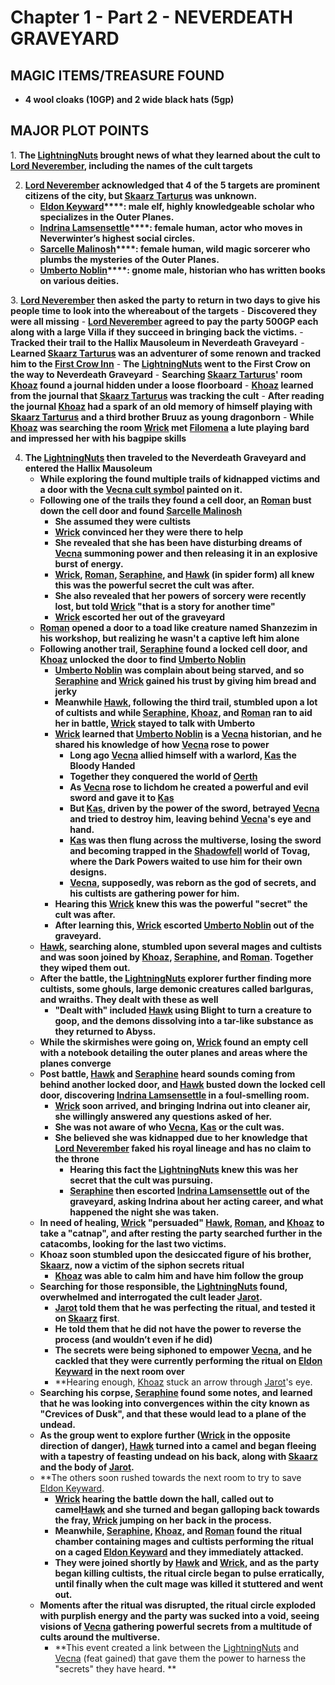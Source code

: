 # Chapter 1 - Part 2 - NEVERDEATH GRAVEYARD

## MAGIC ITEMS/TREASURE FOUND
- **4 wool cloaks (10GP) and 2 wide black hats (5gp)**

## MAJOR PLOT POINTS
1. **The [LightningNuts](<../PC's/LightningNuts.md>) brought news of what they learned about the cult to [Lord Neverember](<../NPC's/Lord Neverember.md>), including the names of the cult targets**

2. **[Lord Neverember](<../NPC's/Lord Neverember.md>) acknowledged that 4 of the 5 targets are prominent citizens of the city, but [Skaarz Tarturus](<../NPC's/Skaarz Tarturus.md>) was unknown.**
	- **[Eldon Keyward](<../NPC's/Minor NPC's/Eldon Keyward.md>)****: male elf, highly knowledgeable scholar who specializes in the Outer Planes.**
	- **[Indrina Lamsensettle](<../NPC's/Minor NPC's/Indrina Lamsensettle.md>)****: female human, actor who moves in Neverwinter’s highest social circles.**
	- **[Sarcelle Malinosh](<../NPC's/Minor NPC's/Sarcelle Malinosh.md>)****: female human, wild magic sorcerer who plumbs the mysteries of the Outer Planes.**
	- **[Umberto Noblin](<../NPC's/Minor NPC's/Umberto Noblin.md>)****: gnome male, historian who has written books on various deities.**

3. **[Lord Neverember](<../NPC's/Lord Neverember.md>) then asked the party to return in two days to give his people time to look into the whereabout of the targets**
	- **Discovered they were all missing**
		- **[Lord Neverember](<../NPC's/Lord Neverember.md>) agreed to pay the party 500GP each along with a large Villa if they succeed in bringing back the victims.**
	- **Tracked their trail to the Hallix Mausoleum in Neverdeath Graveyard**
	- **Learned [Skaarz Tarturus](<../NPC's/Skaarz Tarturus.md>) was an adventurer of some renown and tracked him to the [First Crow Inn](<../LOCATIONS/Material Plane/Faerun/First Crow Inn.md>)**
		- **The [LightningNuts](<../PC's/LightningNuts.md>) went to the First Crow on the way to Neverdeath Graveyard** 
		- **Searching [Skaarz Tarturus](<../NPC's/Skaarz Tarturus.md>)' room [Khoaz](<../PC's/Khoaz.md>) found a journal hidden under a loose floorboard**
			- **[Khoaz](<../PC's/Khoaz.md>) learned from the journal that [Skaarz Tarturus](<../NPC's/Skaarz Tarturus.md>) was tracking the cult**
			- **After reading the journal [Khoaz](<../PC's/Khoaz.md>) had a spark of an old memory of himself playing with [Skaarz Tarturus](<../NPC's/Skaarz Tarturus.md>) and a third brother Bruuz as young dragonborn**
	- **While [Khoaz](<../PC's/Khoaz.md>) was searching the room [Wrick](<../PC's/Wrick.md>) met [Filomena](<../NPC's/Filomena.md>) a lute playing bard and impressed her with his bagpipe skills**

4. **The [LightningNuts](<../PC's/LightningNuts.md>) then traveled to the Neverdeath Graveyard and entered the Hallix Mausoleum**
	- **While exploring the found multiple trails of kidnapped victims and a door with the [Vecna cult symbol](<../IMAGES/Vecna cult symbol.png>) painted on it.**
	- **Following one of the trails they found a cell door, an [Roman](<../PC's/Roman.md>) bust down the cell door and found [Sarcelle Malinosh](<../NPC's/Minor NPC's/Sarcelle Malinosh.md>)**
		- **She assumed they were cultists**
		- **[Wrick](<../PC's/Wrick.md>) convinced her they were there to help**
		- **She revealed that she has been have disturbing dreams of [Vecna](<../NPC's/Vecna.md>) summoning power and then releasing it in an explosive burst of energy.**
		- **[Wrick](<../PC's/Wrick.md>), [Roman](<../PC's/Roman.md>), [Seraphine](<../PC's/Seraphine.md>), and [Hawk](<../PC's/Hawk.md>) (in spider form) all knew this was the powerful secret the cult was after.**
		- **She also revealed that her powers of sorcery were recently lost, but told [Wrick](<../PC's/Wrick.md>) "that is a story for another time"**
		- **[Wrick](<../PC's/Wrick.md>) escorted her out of the graveyard** 
	- **[Roman](<../PC's/Roman.md>) opened a door to a toad like creature named Shanzezim in his workshop, but realizing he wasn't a captive left him alone**
	- **Following another trail, [Seraphine](<../PC's/Seraphine.md>) found a locked cell door, and [Khoaz](<../PC's/Khoaz.md>) unlocked the door to find [Umberto Noblin](<../NPC's/Minor NPC's/Umberto Noblin.md>)**
		- **[Umberto Noblin](<../NPC's/Minor NPC's/Umberto Noblin.md>) was complain about being starved, and so [Seraphine](<../PC's/Seraphine.md>) and [Wrick](<../PC's/Wrick.md>) gained his trust by giving him bread and jerky**
		- **Meanwhile [Hawk](<../PC's/Hawk.md>), following the third trail, stumbled upon a lot of cultists and while [Seraphine](<../PC's/Seraphine.md>), [Khoaz](<../PC's/Khoaz.md>), and [Roman](<../PC's/Roman.md>) ran to aid her in battle, [Wrick](<../PC's/Wrick.md>) stayed to talk with Umberto**
		- **[Wrick](<../PC's/Wrick.md>) learned that [Umberto Noblin](<../NPC's/Minor NPC's/Umberto Noblin.md>) is a [Vecna](<../NPC's/Vecna.md>) historian, and he shared his knowledge of how [Vecna](<../NPC's/Vecna.md>) rose to power**
			- **Long ago [Vecna](<../NPC's/Vecna.md>) allied himself with a warlord, [Kas](<../NPC's/Kas.md>) the Bloody Handed**
			- **Together they conquered the world of [Oerth](<../LOCATIONS/Material Plane/Oerth/Oerth.md>)**
			- **As [Vecna](<../NPC's/Vecna.md>) rose to lichdom he created a powerful and evil sword and gave it to [Kas](<../NPC's/Kas.md>)**
			- **But [Kas](<../NPC's/Kas.md>), driven by the power of the sword, betrayed [Vecna](<../NPC's/Vecna.md>) and tried to destroy him, leaving behind [Vecna](<../NPC's/Vecna.md>)'s eye and hand.**
			- **[Kas](<../NPC's/Kas.md>) was then flung across the multiverse, losing the sword and becoming trapped in the [Shadowfell](<../LOCATIONS/Shadowfell/Shadowfell.md>) world of Tovag, where the Dark Powers waited to use him for their own designs.**
			- **[Vecna](<../NPC's/Vecna.md>), supposedly, was reborn as the god of secrets, and his cultists are gathering power for him.**
		- **Hearing this [Wrick](<../PC's/Wrick.md>) knew this was the powerful "secret" the cult was after.**
		- **After learning this, [Wrick](<../PC's/Wrick.md>) escorted [Umberto Noblin](<../NPC's/Minor NPC's/Umberto Noblin.md>) out of the graveyard.**
	- **[Hawk](<../PC's/Hawk.md>), searching alone, stumbled upon several mages and cultists and was soon joined by [Khoaz](<../PC's/Khoaz.md>), [Seraphine](<../PC's/Seraphine.md>), and [Roman](<../PC's/Roman.md>). Together they wiped them out.**
	- **After the battle, the [LightningNuts](<../PC's/LightningNuts.md>) explorer further finding more cultists, some ghouls, large demonic creatures called barlguras, and wraiths. They dealt with these as well**
		- **"Dealt with" included [Hawk](<../PC's/Hawk.md>) using Blight to turn a creature to goop, and the demons dissolving into a tar-like substance as they returned to Abyss.**
	- **While the skirmishes were going on, [Wrick](<../PC's/Wrick.md>) found an empty cell with a notebook detailing the outer planes and areas where the planes converge**
	- **Post battle, [Hawk](<../PC's/Hawk.md>) and [Seraphine](<../PC's/Seraphine.md>) heard sounds coming from behind another locked door, and [Hawk](<../PC's/Hawk.md>) busted down the locked cell door, discovering [Indrina Lamsensettle](<../NPC's/Minor NPC's/Indrina Lamsensettle.md>) in a foul-smelling room.**
		- **[Wrick](<../PC's/Wrick.md>) soon arrived, and bringing Indrina out into cleaner air, she willingly answered any questions asked of her.** 
		- **She was not aware of who [Vecna](<../NPC's/Vecna.md>), [Kas](<../NPC's/Kas.md>) or the cult was.**
		- **She believed she was kidnapped due to her knowledge that [Lord Neverember](<../NPC's/Lord Neverember.md>) faked his royal lineage and has no claim to the throne**
			- **Hearing this fact the [LightningNuts](<../PC's/LightningNuts.md>) knew this was her secret that the cult was pursuing.**
			- **[Seraphine](<../PC's/Seraphine.md>) then escorted [Indrina Lamsensettle](<../NPC's/Minor NPC's/Indrina Lamsensettle.md>) out of the graveyard, asking Indrina about her acting career, and what happened the night she was taken.**
	- **In need of healing, [Wrick](<../PC's/Wrick.md>) "persuaded" [Hawk](<../PC's/Hawk.md>), [Roman](<../PC's/Roman.md>), and [Khoaz](<../PC's/Khoaz.md>) to take a "catnap", and after resting the party searched further in the catacombs, looking for the last two victims.**
	- **Khoaz soon stumbled upon the desiccated figure of his brother, [Skaarz](<../NPC's/Skaarz Tarturus.md>), now a victim of the siphon secrets ritual**
		- **[Khoaz](<../PC's/Khoaz.md>) was able to calm him and have him follow the group**
	- **Searching for those responsible, the [LightningNuts](<../PC's/LightningNuts.md>) found, overwhelmed and interrogated the cult leader [Jarot](<../NPC's/Minor NPC's/Jarot.md>).**
		- **[Jarot](<../NPC's/Minor NPC's/Jarot.md>) told them that he was perfecting the ritual, and tested it on [Skaarz](<../NPC's/Skaarz Tarturus.md>) first**.
		- **He told them that he did not have the power to reverse the process (and wouldn’t even if he did)**
		- **The secrets were being siphoned to empower [Vecna](<../NPC's/Vecna.md>), and he cackled that they were currently performing the ritual on [Eldon Keyward](<../NPC's/Minor NPC's/Eldon Keyward.md>) in the next room over**
		- **Hearing enough, [Khoaz](<../PC's/Khoaz.md>) stuck an arrow through [Jarot](<../NPC's/Minor NPC's/Jarot.md>)'s eye.
	- **Searching his corpse, [Seraphine](<../PC's/Seraphine.md>) found some notes, and learned that he was looking into convergences within the city known as "Crevices of Dusk", and that these would lead to a plane of the undead.**
	- **As the group went to explore further ([Wrick](<../PC's/Wrick.md>) in the opposite direction of danger), [Hawk](<../PC's/Hawk.md>) turned into a camel and began fleeing with a tapestry of feasting undead on his back, along with [Skaarz](<../NPC's/Skaarz Tarturus.md>) and the body of [Jarot](<../NPC's/Minor NPC's/Jarot.md>).**
	- **The others soon rushed towards the next room to try to save [Eldon Keyward](<../NPC's/Minor NPC's/Eldon Keyward.md>).   
		- **[Wrick](<../PC's/Wrick.md>) hearing the battle down the hall, called out to camel[Hawk](<../PC's/Hawk.md>) and she turned and began galloping back towards the fray, [Wrick](<../PC's/Wrick.md>) jumping on her back in the process.**
		- **Meanwhile, [Seraphine](<../PC's/Seraphine.md>), [Khoaz](<../PC's/Khoaz.md>), and [Roman](<../PC's/Roman.md>) found the ritual chamber containing mages and cultists performing the ritual on a caged [Eldon Keyward](<../NPC's/Minor NPC's/Eldon Keyward.md>) and they immediately attacked.**
		- **They were joined shortly by [Hawk](<../PC's/Hawk.md>) and [Wrick](<../PC's/Wrick.md>), and as the party began killing cultists, the ritual circle began to pulse erratically, until finally when the cult mage was killed it stuttered and went out.**
	- **Moments after the ritual was disrupted, the ritual circle exploded with purplish energy and the party was sucked into a void, seeing visions of [Vecna](<../NPC's/Vecna.md>) gathering powerful secrets from a multitude of cults around the multiverse.**
		- **This event created a link between the [LightningNuts](<../PC's/LightningNuts.md>) and [Vecna](<../NPC's/Vecna.md>) (feat gained) that gave them the power to harness the "secrets" they have heard. **
